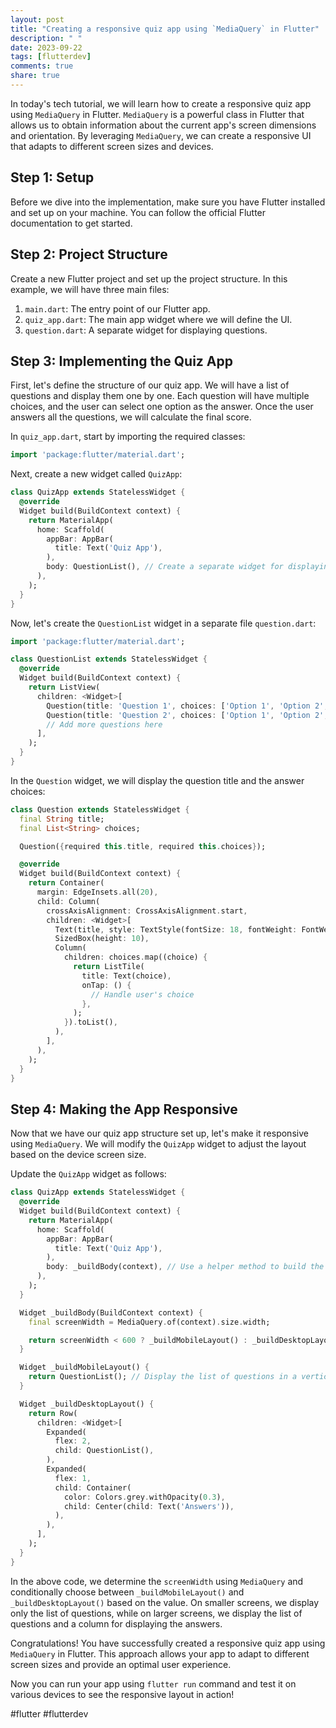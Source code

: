 ```yaml
---
layout: post
title: "Creating a responsive quiz app using `MediaQuery` in Flutter"
description: " "
date: 2023-09-22
tags: [flutterdev]
comments: true
share: true
---
```


In today's tech tutorial, we will learn how to create a responsive quiz app using `MediaQuery` in Flutter. `MediaQuery` is a powerful class in Flutter that allows us to obtain information about the current app's screen dimensions and orientation. By leveraging `MediaQuery`, we can create a responsive UI that adapts to different screen sizes and devices.

## Step 1: Setup

Before we dive into the implementation, make sure you have Flutter installed and set up on your machine. You can follow the official Flutter documentation to get started.

## Step 2: Project Structure

Create a new Flutter project and set up the project structure. In this example, we will have three main files:

1. `main.dart`: The entry point of our Flutter app.
2. `quiz_app.dart`: The main app widget where we will define the UI.
3. `question.dart`: A separate widget for displaying questions.

## Step 3: Implementing the Quiz App

First, let's define the structure of our quiz app. We will have a list of questions and display them one by one. Each question will have multiple choices, and the user can select one option as the answer. Once the user answers all the questions, we will calculate the final score.

In `quiz_app.dart`, start by importing the required classes:

```dart
import 'package:flutter/material.dart';
```

Next, create a new widget called `QuizApp`:

```dart
class QuizApp extends StatelessWidget {
  @override
  Widget build(BuildContext context) {
    return MaterialApp(
      home: Scaffold(
        appBar: AppBar(
          title: Text('Quiz App'),
        ),
        body: QuestionList(), // Create a separate widget for displaying questions
      ),
    );
  }
}
```

Now, let's create the `QuestionList` widget in a separate file `question.dart`:

```dart
import 'package:flutter/material.dart';

class QuestionList extends StatelessWidget {
  @override
  Widget build(BuildContext context) {
    return ListView(
      children: <Widget>[
        Question(title: 'Question 1', choices: ['Option 1', 'Option 2', 'Option 3']),
        Question(title: 'Question 2', choices: ['Option 1', 'Option 2', 'Option 3']),
        // Add more questions here
      ],
    );
  }
}
```

In the `Question` widget, we will display the question title and the answer choices:

```dart
class Question extends StatelessWidget {
  final String title;
  final List<String> choices;

  Question({required this.title, required this.choices});

  @override
  Widget build(BuildContext context) {
    return Container(
      margin: EdgeInsets.all(20),
      child: Column(
        crossAxisAlignment: CrossAxisAlignment.start,
        children: <Widget>[
          Text(title, style: TextStyle(fontSize: 18, fontWeight: FontWeight.bold)),
          SizedBox(height: 10),
          Column(
            children: choices.map((choice) {
              return ListTile(
                title: Text(choice),
                onTap: () {
                  // Handle user's choice
                },
              );
            }).toList(),
          ),
        ],
      ),
    );
  }
}
```

## Step 4: Making the App Responsive

Now that we have our quiz app structure set up, let's make it responsive using `MediaQuery`. We will modify the `QuizApp` widget to adjust the layout based on the device screen size.

Update the `QuizApp` widget as follows:

```dart
class QuizApp extends StatelessWidget {
  @override
  Widget build(BuildContext context) {
    return MaterialApp(
      home: Scaffold(
        appBar: AppBar(
          title: Text('Quiz App'),
        ),
        body: _buildBody(context), // Use a helper method to build the app's body
      ),
    );
  }

  Widget _buildBody(BuildContext context) {
    final screenWidth = MediaQuery.of(context).size.width;

    return screenWidth < 600 ? _buildMobileLayout() : _buildDesktopLayout();
  }

  Widget _buildMobileLayout() {
    return QuestionList(); // Display the list of questions in a vertical layout
  }

  Widget _buildDesktopLayout() {
    return Row(
      children: <Widget>[
        Expanded(
          flex: 2,
          child: QuestionList(),
        ),
        Expanded(
          flex: 1,
          child: Container(
            color: Colors.grey.withOpacity(0.3),
            child: Center(child: Text('Answers')),
          ),
        ),
      ],
    );
  }
}
```

In the above code, we determine the `screenWidth` using `MediaQuery` and conditionally choose between `_buildMobileLayout()` and `_buildDesktopLayout()` based on the value. On smaller screens, we display only the list of questions, while on larger screens, we display the list of questions and a column for displaying the answers.

Congratulations! You have successfully created a responsive quiz app using `MediaQuery` in Flutter. This approach allows your app to adapt to different screen sizes and provide an optimal user experience.

Now you can run your app using `flutter run` command and test it on various devices to see the responsive layout in action!

#flutter #flutterdev